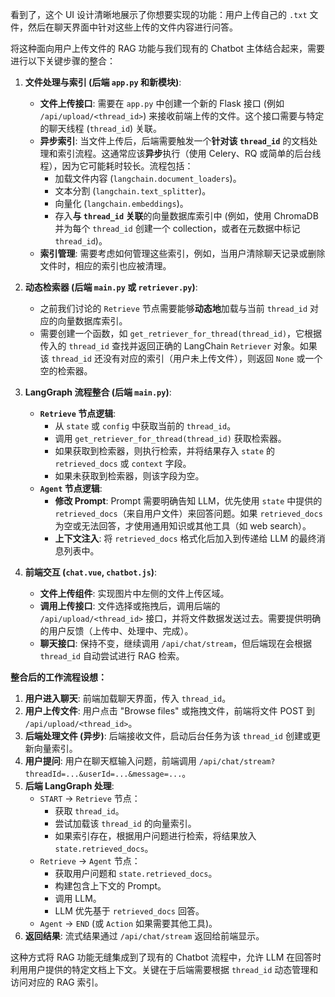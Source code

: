 
看到了，这个 UI 设计清晰地展示了你想要实现的功能：用户上传自己的 `.txt` 文件，然后在聊天界面中针对这些上传的文件内容进行问答。

将这种面向用户上传文件的 RAG 功能与我们现有的 Chatbot 主体结合起来，需要进行以下关键步骤的整合：

1.  **文件处理与索引 (后端 `app.py` 和新模块)**:
    *   **文件上传接口**: 需要在 `app.py` 中创建一个新的 Flask 接口 (例如 `/api/upload/<thread_id>`) 来接收前端上传的文件。这个接口需要与特定的聊天线程 (`thread_id`) 关联。
    *   **异步索引**: 当文件上传后，后端需要触发一个**针对该 `thread_id`** 的文档处理和索引流程。这通常应该**异步**执行（使用 Celery、RQ 或简单的后台线程），因为它可能耗时较长。流程包括：
        *   加载文件内容 (`langchain.document_loaders`)。
        *   文本分割 (`langchain.text_splitter`)。
        *   向量化 (`langchain.embeddings`)。
        *   存入**与 `thread_id` 关联**的向量数据库索引中 (例如，使用 ChromaDB 并为每个 `thread_id` 创建一个 collection，或者在元数据中标记 `thread_id`)。
    *   **索引管理**: 需要考虑如何管理这些索引，例如，当用户清除聊天记录或删除文件时，相应的索引也应被清理。

2.  **动态检索器 (后端 `main.py` 或 `retriever.py`)**:
    *   之前我们讨论的 `Retrieve` 节点需要能够**动态地**加载与当前 `thread_id` 对应的向量数据库索引。
    *   需要创建一个函数，如 `get_retriever_for_thread(thread_id)`，它根据传入的 `thread_id` 查找并返回正确的 LangChain `Retriever` 对象。如果该 `thread_id` 还没有对应的索引（用户未上传文件），则返回 `None` 或一个空的检索器。

3.  **LangGraph 流程整合 (后端 `main.py`)**:
    *   **`Retrieve` 节点逻辑**:
        *   从 `state` 或 `config` 中获取当前的 `thread_id`。
        *   调用 `get_retriever_for_thread(thread_id)` 获取检索器。
        *   如果获取到检索器，则执行检索，并将结果存入 `state` 的 `retrieved_docs` 或 `context` 字段。
        *   如果未获取到检索器，则该字段为空。
    *   **`Agent` 节点逻辑**:
        *   **修改 Prompt**: Prompt 需要明确告知 LLM，优先使用 `state` 中提供的 `retrieved_docs`（来自用户文件）来回答问题。如果 `retrieved_docs` 为空或无法回答，才使用通用知识或其他工具（如 web search）。
        *   **上下文注入**: 将 `retrieved_docs` 格式化后加入到传递给 LLM 的最终消息列表中。

4.  **前端交互 (`chat.vue`, `chatbot.js`)**:
    *   **文件上传组件**: 实现图片中左侧的文件上传区域。
    *   **调用上传接口**: 文件选择或拖拽后，调用后端的 `/api/upload/<thread_id>` 接口，并将文件数据发送过去。需要提供明确的用户反馈（上传中、处理中、完成）。
    *   **聊天接口**: 保持不变，继续调用 `/api/chat/stream`，但后端现在会根据 `thread_id` 自动尝试进行 RAG 检索。

**整合后的工作流程设想：**

1.  **用户进入聊天**: 前端加载聊天界面，传入 `thread_id`。
2.  **用户上传文件**: 用户点击 "Browse files" 或拖拽文件，前端将文件 POST 到 `/api/upload/<thread_id>`。
3.  **后端处理文件 (异步)**: 后端接收文件，启动后台任务为该 `thread_id` 创建或更新向量索引。
4.  **用户提问**: 用户在聊天框输入问题，前端调用 `/api/chat/stream?threadId=...&userId=...&message=...`。
5.  **后端 LangGraph 处理**:
    *   `START` -> `Retrieve` 节点：
        *   获取 `thread_id`。
        *   尝试加载该 `thread_id` 的向量索引。
        *   如果索引存在，根据用户问题进行检索，将结果放入 `state.retrieved_docs`。
    *   `Retrieve` -> `Agent` 节点：
        *   获取用户问题和 `state.retrieved_docs`。
        *   构建包含上下文的 Prompt。
        *   调用 LLM。
        *   LLM 优先基于 `retrieved_docs` 回答。
    *   `Agent` -> `END` (或 `Action` 如果需要其他工具)。
6.  **返回结果**: 流式结果通过 `/api/chat/stream` 返回给前端显示。

这种方式将 RAG 功能无缝集成到了现有的 Chatbot 流程中，允许 LLM 在回答时利用用户提供的特定文档上下文。关键在于后端需要根据 `thread_id` 动态管理和访问对应的 RAG 索引。
